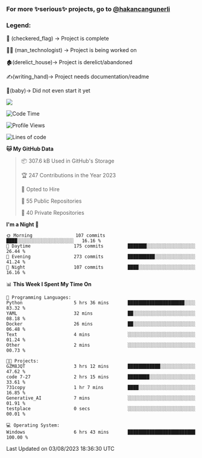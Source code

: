 ### For more ✨serious✨ projects, go to [@hakancangunerli](https://github.com/hakancangunerli)


### Legend:


🏁 (checkered_flag) -> Project is complete

👨‍💻 (man_technologist)   -> Project is being worked on

🏚️(derelict_house)-> Project is derelict/abandoned

✍️(writing_hand)-> Project needs documentation/readme

👶(baby)-> Did not even start it yet

![](https://github-readme-stats.vercel.app/api/top-langs/?username=hakancangunerli&layout=compact&hide=tex,html,shell,CSS,Ruby,Makefile,EmberScript,MATLAB,C&langs_count=6&exclude_repo=2015-csharp,gt_code,gsu_code,uga_code,uga_robotics)

<!--START_SECTION:waka-->
![Code Time](http://img.shields.io/badge/Code%20Time-484%20hrs%2028%20mins-blue)

![Profile Views](http://img.shields.io/badge/Profile%20Views-35-blue)

![Lines of code](https://img.shields.io/badge/From%20Hello%20World%20I%27ve%20Written-3.1%20million%20lines%20of%20code-blue)

**🐱 My GitHub Data** 

> 📦 307.6 kB Used in GitHub's Storage 
 > 
> 🏆 247 Contributions in the Year 2023
 > 
> 💼 Opted to Hire
 > 
> 📜 55 Public Repositories 
 > 
> 🔑 40 Private Repositories 
 > 
**I'm a Night 🦉** 

```text
🌞 Morning                107 commits         ████░░░░░░░░░░░░░░░░░░░░░   16.16 % 
🌆 Daytime                175 commits         ███████░░░░░░░░░░░░░░░░░░   26.44 % 
🌃 Evening                273 commits         ██████████░░░░░░░░░░░░░░░   41.24 % 
🌙 Night                  107 commits         ████░░░░░░░░░░░░░░░░░░░░░   16.16 % 
```


📊 **This Week I Spent My Time On** 

```text
💬 Programming Languages: 
Python                   5 hrs 36 mins       █████████████████████░░░░   83.32 % 
YAML                     32 mins             ██░░░░░░░░░░░░░░░░░░░░░░░   08.18 % 
Docker                   26 mins             ██░░░░░░░░░░░░░░░░░░░░░░░   06.48 % 
Text                     4 mins              ░░░░░░░░░░░░░░░░░░░░░░░░░   01.24 % 
Other                    2 mins              ░░░░░░░░░░░░░░░░░░░░░░░░░   00.73 % 

🐱‍💻 Projects: 
GZM8JQT                  3 hrs 12 mins       ████████████░░░░░░░░░░░░░   47.62 % 
code 7-27                2 hrs 15 mins       ████████░░░░░░░░░░░░░░░░░   33.61 % 
731copy                  1 hr 7 mins         ████░░░░░░░░░░░░░░░░░░░░░   16.85 % 
Generative_AI            7 mins              ░░░░░░░░░░░░░░░░░░░░░░░░░   01.91 % 
testplace                0 secs              ░░░░░░░░░░░░░░░░░░░░░░░░░   00.01 % 

💻 Operating System: 
Windows                  6 hrs 43 mins       █████████████████████████   100.00 % 
```


 Last Updated on 03/08/2023 18:36:30 UTC
<!--END_SECTION:waka-->


